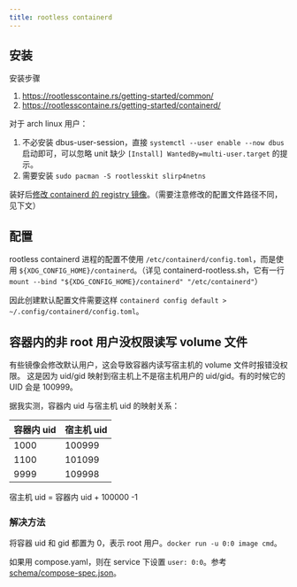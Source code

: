 ```yaml
---
title: rootless containerd
---
```



## 安装

安装步骤

1. https://rootlesscontaine.rs/getting-started/common/
2. https://rootlesscontaine.rs/getting-started/containerd/

对于 arch linux 用户：

1. 不必安装 dbus-user-session，直接 `systemctl --user enable --now dbus` 启动即可，可以忽略 unit 缺少 `[Install] WantedBy=multi-user.target` 的提示。
2. 需要安装 `sudo pacman -S rootlesskit slirp4netns`

装好后[修改 containerd 的 registry 镜像](./containerd.md#镜像加速)。（需要注意修改的配置文件路径不同，见下文）

## 配置

rootless containerd 进程的配置不使用 `/etc/containerd/config.toml`，而是使用 `${XDG_CONFIG_HOME}/containerd`。（详见 containerd-rootless.sh，它有一行 `mount --bind "${XDG_CONFIG_HOME}/containerd" "/etc/containerd"`）

因此创建默认配置文件需要这样 `containerd config default > ~/.config/containerd/config.toml`。

## 容器内的非 root 用户没权限读写 volume 文件

有些镜像会修改默认用户，这会导致容器内读写宿主机的 volume 文件时报错没权限。
这是因为 uid/gid 映射到宿主机上不是宿主机用户的 uid/gid。有的时候它的 UID 会是 100999。

据我实测，容器内 uid 与宿主机 uid 的映射关系：

| 容器内 uid   | 宿主机 uid |
| ------------ | -----      |
| 1000         | 100999     |
| 1100         | 101099     |
| 9999         | 109998     |

宿主机 uid = 容器内 uid + 100000 -1

### 解决方法

将容器 uid 和 gid 都置为 0，表示 root 用户。`docker run -u 0:0 image cmd`。

如果用 compose.yaml，则在 service 下设置 `user: 0:0`。参考 [schema/compose-spec.json](https://github.com/compose-spec/compose-spec/blob/d958c4e3678bbd9aaa4b8368110f47d6d60f123e/schema/compose-spec.json#L362)。

